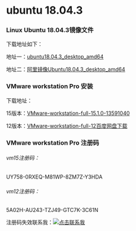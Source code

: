 ﻿# ubuntu 18.04.3
### Linux Ubuntu 18.04.3镜像文件

下载地址如下：

地址一：[ubuntu18.04.3_desktop_amd64](https://ubuntu.com/download/desktop/thank-you?country=CN&version=18.04.3&architecture=amd64)

地址二：[阿里镜像Ubuntu18.04.3_desktop_amd64](https://mirrors.aliyun.com/ubuntu-releases/bionic/ubuntu-18.04.3-desktop-amd64.iso)



### VMware workstation Pro 安装

下载地址：

15版本：[VMware-workstation-full-15.1.0-13591040](http://download3.vmware.com/software/wkst/file/VMware-workstation-full-15.1.0-13591040.exe)

12版本：[VMware-workstation-full-12百度网盘下载](https://pan.baidu.com/s/1HhdPVGw8_kVq5NjFHa2F3Q)



### VMware workstation Pro 注册码

###### vm15注册码：

UY758-0RXEQ-M81WP-8ZM7Z-Y3HDA



###### vm12注册码：

5A02H-AU243-TZJ49-GTC7K-3C61N



注册码失效联系我：[![点击联系我](/img/qqchat.png)](http://sighttp.qq.com/authd?IDKEY=7dfda399f536c5e92014eaf37fba8c140e8efc88f0e4efe1)

